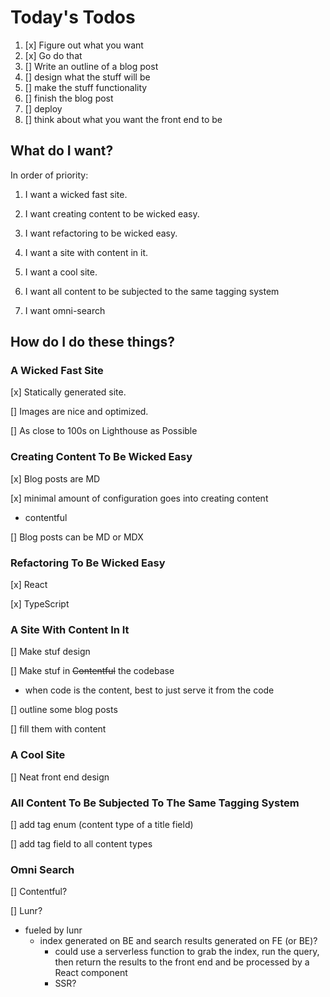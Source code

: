 
# Today's Todos

1. [x] Figure out what you want
2. [x] Go do that
3. [] Write an outline of a blog post
4. [] design what the stuff will be
5. [] make the stuff functionality
6. [] finish the blog post
7. [] deploy
8. [] think about what you want the front end to be

## What do I want?

In order of priority:

1. I want a wicked fast site.

1. I want creating content to be wicked easy.

1. I want refactoring to be wicked easy.

1. I want a site with content in it.

1. I want a cool site.

1. I want all content to be subjected to the same tagging system

1. I want omni-search

## How do I do these things?

### A Wicked Fast Site

[x] Statically generated site.

[] Images are nice and optimized.

[] As close to 100s on Lighthouse as Possible


### Creating Content To Be Wicked Easy

[x] Blog posts are MD

[x] minimal amount of configuration goes into creating content
- contentful

[] Blog posts can be MD or MDX


### Refactoring To Be Wicked Easy

[x] React

[x] TypeScript


### A Site With Content In It

[] Make stuf design

[] Make stuf in ~~Contentful~~ the codebase
- when code is the content, best to just serve it from the code

[] outline some blog posts

[] fill them with content


### A Cool Site

[] Neat front end design


### All Content To Be Subjected To The Same Tagging System

[] add tag enum (content type of a title field)

[] add tag field to all content types


### Omni Search

[] Contentful?

[] Lunr?
- fueled by lunr
  - index generated on BE and search results generated on FE (or BE)?
    - could use a serverless function to grab the index, run the query, then return the results to the front end and be processed by a React component
    - SSR?





